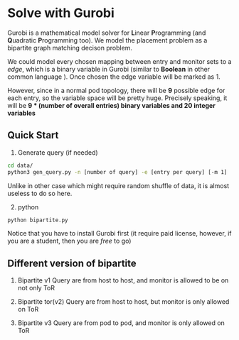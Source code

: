 # Solve with Gurobi

Gurobi is a mathematical model solver for **L**inear **P**rogramming
(and **Q**uadratic **P**rogramming too). We model the placement problem
as a bipartite graph matching decison problem.

We could model every chosen mapping between entry and monitor sets to a *edge*,
which is a binary variable in Gurobi (similar to **Boolean** in other common language
 ). Once chosen the edge variable will be marked as 1.

However, since in a normal pod topology, there will be **9** possible edge for each
entry, so the variable space will be pretty huge. Precisely speaking, it will be **9 \* (number
  of overall entries) binary variables and 20 integer variables**

## Quick Start

1. Generate query (if needed)
```sh
cd data/
python3 gen_query.py -n [number of query] -e [entry per query] [-m 1]
```

Unlike in other case which might require random shuffle of data, it is almost useless to
do so here.

2. python
```py
python bipartite.py
```

Notice that you have to install Gurobi first (it require paid license, however, if you are a
  student, then you are *free* to go)

## Different version of bipartite
1. Bipartite v1
Query are from host to host, and monitor is allowed to be on not only ToR

2. Bipartite tor(v2)
Query are from host to host, but monitor is only allowed on ToR

3. Bipartite v3
Query are from pod to pod, and monitor is only allowed on ToR